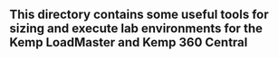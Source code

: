 ## This directory contains some useful tools for sizing and execute lab environments for the Kemp LoadMaster and Kemp 360 Central
